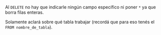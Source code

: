 Al `DELETE` no hay que indicarle ningún campo específico ni poner `*` ya que borra filas enteras. 

Solamente aclará sobre qué tabla trabajar (recordá que para eso tenés el `FROM nombre_de_tabla`).